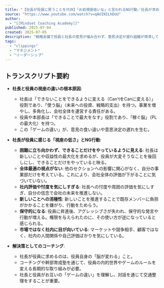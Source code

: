 ```yaml
---
title: "【社長が役員に思うことを代弁】「お前視座低いな」と言われるNG行動／社長が求めるポートフォリオ思考と実行術"
source: "https://www.youtube.com/watch?v=qAUINILhDoU"
author:
  - "[[Mindset Coaching Academy]]"
published: 2025-07-04
created: 2025-07-05
description: "戦略会議で役員と社長の意見が噛み合わず、意思決定が遅れ組織が停滞してしまう...。役員と社長の視座の違いってどんな点ですか？そのギャップを埋めて全社最適を実現する実践フレームワークを知りたい...教えて、李さん！📣7月6日（日）10:00〜11:30｜LIVE配信開催します‼️チャンネル登録＆通知ON🔔をお願..."
tags:
  - "clippings"
  - "マネジメント"
  - "リーダーシップ"
---
```


## トランスクリプト要約

*   **社長と役員の視座の違いの根本原因**:
    *   社長は「できないことをできるように変える（Can'tをCanに変える）」役割であり、「使う脳」（未来への投資、戦略的支出）を持つ。事業を増やし、多角化し、会社全体を運営する責任がある。
    *   役員や本部長は「できることで最大をなす」役割であり、「稼ぐ脳」（PLの最大化）を持つ。
    *   この「ゲームの違い」が、意見の食い違いや意思決定の遅れを生む。

*   **社長が役員に感じる「視座の低さ」とNG行動**:
    *   **困難に立ち向かわず、できることだけをやっているように見える**: 社長は新しいことや収益性の最大化を求めるが、役員が大変そうなことを後回しにし、できることだけをやっていると映る。
    *   **全体最適の視点がない**: 他のセクションへの影響に関心がなく、自分の事業部だけを考えている。これにより、会社全体の評価が下がることに気づいていない。
    *   **社内評価や忖度を気にしすぎる**: 社長への忖度や周囲の評価を気にしすぎ、自分の信念で会社の未来を推進しない。
    *   **新しいことへの消極性**: 新しいことを推進することで既存メンバーに負担がかかることを嫌がり、行動をためらう。
    *   **保守的になる**: 役員に昇進後、アグレッシブさが失われ、保守的な発言や行動が増える。権限を与えられたのに、その使い方が逆になっていると感じられる。
    *   **市場ではなく社内に目が向いている**: マーケットや競争相手、顧客ではなく、社内の人間関係や自己評価ばかりを気にしている。

*   **解決策としてのコーチング**:
    *   社長が役員に求めるのは、役員自身の「脳が変わる」こと。
    *   コーチングや幹部育成塾を通じて、役員の内的世界やゲームのルールを変える長期的な取り組みが必要。
    *   社長と役員がお互いの「ゲームの違い」を理解し、対話を通じて交通整理をすることが重要。
